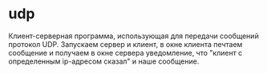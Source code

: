 # udp
Клиент-серверная программа, использующая для передачи сообщений протокол UDP. Запускаем сервер и клиент, в окне клиента печтаем сообщение и получаем в окне сервера уведомление, что "клиент с определенным ip-адресом сказал" и наше сообщение. 
